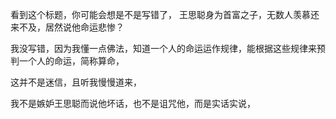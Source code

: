 看到这个标题，你可能会想是不是写错了，
王思聪身为首富之子，无数人羡慕还来不及，居然说他命运悲惨？

我没写错，因为我懂一点佛法，知道一个人的命运运作规律，能根据这些规律来预判一个人的命运，简称算命，

这并不是迷信，且听我慢慢道来，



我不是嫉妒王思聪而说他坏话，也不是诅咒他，而是实话实说，